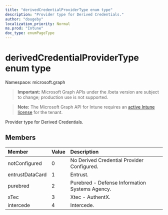 ```yaml
---
title: "derivedCredentialProviderType enum type"
description: "Provider type for Derived Credentials."
author: "dougeby"
localization_priority: Normal
ms.prod: "Intune"
doc_type: enumPageType
---
```


# derivedCredentialProviderType enum type

Namespace: microsoft.graph

> **Important:** Microsoft Graph APIs under the /beta version are subject to change; production use is not supported.

> **Note:** The Microsoft Graph API for Intune requires an [active Intune license](https://go.microsoft.com/fwlink/?linkid=839381) for the tenant.

Provider type for Derived Credentials.

## Members
|Member|Value|Description|
|:---|:---|:---|
|notConfigured|0|No Derived Credential Provider Configured.|
|entrustDataCard|1|Entrust.|
|purebred|2|Purebred - Defense Information Systems Agency.|
|xTec|3|Xtec - AuthentX.|
|intercede|4|Intercede.|



